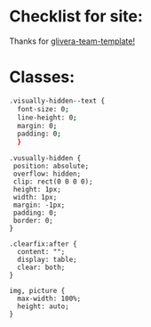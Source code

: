 # Checklist for site:
Thanks for [glivera-team-template!](https://github.com/glivera-team/glivera-team-template.wiki.git)

# Classes:
```sh
.visually-hidden--text {
  font-size: 0;
  line-height: 0;
  margin: 0;
  padding: 0;
  }
 ```
 ```
.vusually-hidden {
  position: absolute;
  overflow: hidden;
  clip: rect(0 0 0 0);
  height: 1px;
  width: 1px;
  margin: -1px;
  padding: 0;
  border: 0;
}
```
```
.clearfix:after {
  content: "";
  display: table;
  clear: both;
}
```
```
img, picture {
  max-width: 100%;
  height: auto;
}
```

